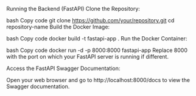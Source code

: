 Running the Backend (FastAPI)
Clone the Repository:

bash
Copy code
git clone https://github.com/your/repository.git
cd repository-name
Build the Docker Image:

bash
Copy code
docker build -t fastapi-app .
Run the Docker Container:

bash
Copy code
docker run -d -p 8000:8000 fastapi-app
Replace 8000 with the port on which your FastAPI server is running if different.

Access the FastAPI Swagger Documentation:

Open your web browser and go to http://localhost:8000/docs to view the Swagger documentation.

